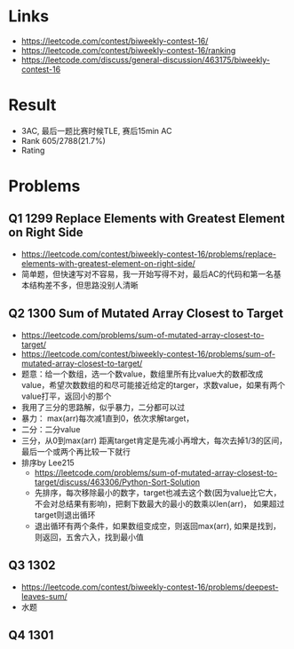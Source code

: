 # Links
- https://leetcode.com/contest/biweekly-contest-16/
- https://leetcode.com/contest/biweekly-contest-16/ranking
- https://leetcode.com/discuss/general-discussion/463175/biweekly-contest-16

# Result
- 3AC, 最后一题比赛时候TLE, 赛后15min AC
- Rank 605/2788(21.7%)
- Rating

# Problems
## Q1 1299 Replace Elements with Greatest Element on Right Side
- https://leetcode.com/contest/biweekly-contest-16/problems/replace-elements-with-greatest-element-on-right-side/
- 简单题，但快速写对不容易，我一开始写得不对，最后AC的代码和第一名基本结构差不多，但思路没别人清晰

## Q2 1300 Sum of Mutated Array Closest to Target
- https://leetcode.com/problems/sum-of-mutated-array-closest-to-target/
- https://leetcode.com/contest/biweekly-contest-16/problems/sum-of-mutated-array-closest-to-target/
- 题意：给一个数组，选一个数value，数组里所有比value大的数都改成value，希望次数数组的和尽可能接近给定的targer，求数value，如果有两个value打平，返回小的那个
- 我用了三分的思路解，似乎暴力，二分都可以过
- 暴力： max(arr)每次减1直到0，依次求解target，
- 二分：二分value
- 三分，从0到max(arr) 距离target肯定是先减小再增大，每次去掉1/3的区间，最后一个或两个再比较一下就行
- 排序by Lee215
    - https://leetcode.com/problems/sum-of-mutated-array-closest-to-target/discuss/463306/Python-Sort-Solution
    - 先排序，每次移除最小的数字，target也减去这个数(因为value比它大，不会对总结果有影响)，把剩下数最大的最小的数乘以len(arr)， 如果超过target则退出循环
    - 退出循环有两个条件，如果数组变成空，则返回max(arr), 如果是找到，则返回，五舍六入，找到最小值
    

## Q3 1302
- https://leetcode.com/contest/biweekly-contest-16/problems/deepest-leaves-sum/
- 水题

## Q4 1301

